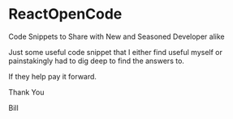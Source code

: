 # ReactOpenCode
Code Snippets to Share with New and Seasoned Developer alike

Just some useful code snippet that I either find useful myself or painstakingly had to dig deep to find the answers to.

If they help pay it forward.

Thank You

Bill

